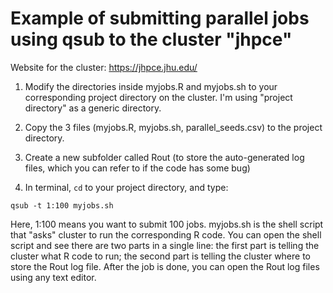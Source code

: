 
# Example of submitting parallel jobs using qsub to the cluster "jhpce"

Website for the cluster: https://jhpce.jhu.edu/

1. Modify the directories inside myjobs.R and myjobs.sh to your corresponding project directory on the cluster. I'm using "project directory" as a generic directory.

2. Copy the 3 files (myjobs.R, myjobs.sh, parallel_seeds.csv) to the project directory.

3. Create a new subfolder called Rout (to store the auto-generated log files, which you can refer to if the code has some bug)

4. In terminal, `cd` to your project directory, and type:

```shell
qsub -t 1:100 myjobs.sh
```
Here, 1:100 means you want to submit 100 jobs. myjobs.sh is the shell script that "asks" cluster to run the corresponding R code. You can open the shell script and see there are two parts in a single line: the first part is telling the cluster what R code to run; the second part is telling the cluster where to store the Rout log file. After the job is done, you can open the Rout log files using any text editor.